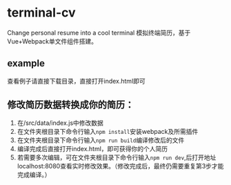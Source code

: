 # terminal-cv
Change personal resume into a cool terminal
模拟终端简历，基于Vue+Webpack单文件组件搭建。
## example
查看例子请直接下载目录，直接打开index.html即可
## 修改简历数据转换成你的简历：
1. 在/src/data/index.js中修改数据
2. 在文件夹根目录下命令行输入`npm install`安装webpack及所需插件
3. 在文件夹根目录下命令行输入`npm run build`编译修改后的文件
4. 编译完成后直接打开index.html，即可获得你的个人简历
5. 若需要多次编辑，可在文件夹根目录下命令行输入`npm run dev`,后打开地址localhost:8080查看实时修改效果。（修改完成后，最终仍需要重复第3步才能完成编译。）
